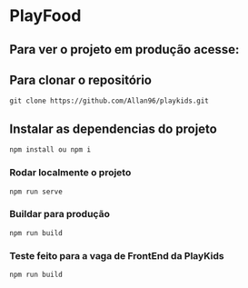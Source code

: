# PlayFood
## Para ver o projeto em produção acesse:
[PlayFood]: https://playfood-com-br.umbler.net/

## Para clonar o repositório
```
git clone https://github.com/Allan96/playkids.git
```
## Instalar as dependencias do projeto
```
npm install ou npm i
```

### Rodar localmente o projeto
```
npm run serve
```

### Buildar para produção
```
npm run build
```

### Teste feito para a vaga de FrontEnd da PlayKids
```
npm run build
```


